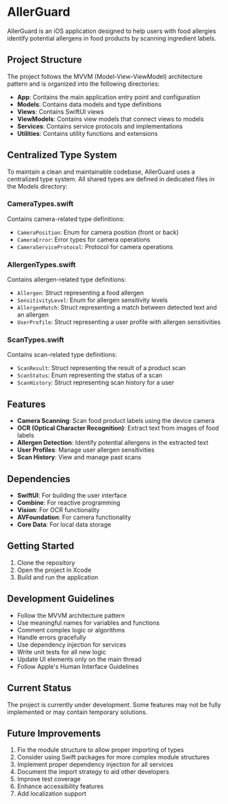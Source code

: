 # AllerGuard

AllerGuard is an iOS application designed to help users with food allergies identify potential allergens in food products by scanning ingredient labels.

## Project Structure

The project follows the MVVM (Model-View-ViewModel) architecture pattern and is organized into the following directories:

- **App**: Contains the main application entry point and configuration
- **Models**: Contains data models and type definitions
- **Views**: Contains SwiftUI views
- **ViewModels**: Contains view models that connect views to models
- **Services**: Contains service protocols and implementations
- **Utilities**: Contains utility functions and extensions

## Centralized Type System

To maintain a clean and maintainable codebase, AllerGuard uses a centralized type system. All shared types are defined in dedicated files in the Models directory:

### CameraTypes.swift
Contains camera-related type definitions:
- `CameraPosition`: Enum for camera position (front or back)
- `CameraError`: Error types for camera operations
- `CameraServiceProtocol`: Protocol for camera operations

### AllergenTypes.swift
Contains allergen-related type definitions:
- `Allergen`: Struct representing a food allergen
- `SensitivityLevel`: Enum for allergen sensitivity levels
- `AllergenMatch`: Struct representing a match between detected text and an allergen
- `UserProfile`: Struct representing a user profile with allergen sensitivities

### ScanTypes.swift
Contains scan-related type definitions:
- `ScanResult`: Struct representing the result of a product scan
- `ScanStatus`: Enum representing the status of a scan
- `ScanHistory`: Struct representing scan history for a user

## Features

- **Camera Scanning**: Scan food product labels using the device camera
- **OCR (Optical Character Recognition)**: Extract text from images of food labels
- **Allergen Detection**: Identify potential allergens in the extracted text
- **User Profiles**: Manage user allergen sensitivities
- **Scan History**: View and manage past scans

## Dependencies

- **SwiftUI**: For building the user interface
- **Combine**: For reactive programming
- **Vision**: For OCR functionality
- **AVFoundation**: For camera functionality
- **Core Data**: For local data storage

## Getting Started

1. Clone the repository
2. Open the project in Xcode
3. Build and run the application

## Development Guidelines

- Follow the MVVM architecture pattern
- Use meaningful names for variables and functions
- Comment complex logic or algorithms
- Handle errors gracefully
- Use dependency injection for services
- Write unit tests for all new logic
- Update UI elements only on the main thread
- Follow Apple's Human Interface Guidelines

## Current Status

The project is currently under development. Some features may not be fully implemented or may contain temporary solutions.

## Future Improvements

1. Fix the module structure to allow proper importing of types
2. Consider using Swift packages for more complex module structures
3. Implement proper dependency injection for all services
4. Document the import strategy to aid other developers
5. Improve test coverage
6. Enhance accessibility features
7. Add localization support 